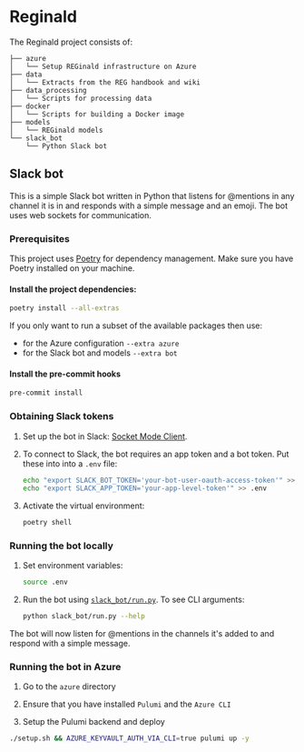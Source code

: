 # Reginald
The Reginald project consists of:

```
├── azure
│   └── Setup REGinald infrastructure on Azure
├── data
│   └── Extracts from the REG handbook and wiki
├── data_processing
│   └── Scripts for processing data
├── docker
│   └── Scripts for building a Docker image
├── models
│   └── REGinald models
└── slack_bot
    └── Python Slack bot
```

## Slack bot

This is a simple Slack bot written in Python that listens for @mentions in any channel it is in and responds with a simple message and an emoji.
The bot uses web sockets for communication.

### Prerequisites

This project uses [Poetry](https://python-poetry.org/) for dependency management.
Make sure you have Poetry installed on your machine.

#### Install the project dependencies:

```bash
poetry install --all-extras
```

If you only want to run a subset of the available packages then use:

- for the Azure configuration `--extra azure`
- for the Slack bot and models `--extra bot`

####  Install the pre-commit hooks

```bash
pre-commit install
```

### Obtaining Slack tokens

1. Set up the bot in Slack: [Socket Mode Client](https://slack.dev/python-slack-sdk/socket-mode/index.html).

1. To connect to Slack, the bot requires an app token and a bot token. Put these into into a `.env` file:

    ```bash
    echo "export SLACK_BOT_TOKEN='your-bot-user-oauth-access-token'" >> .env
    echo "export SLACK_APP_TOKEN='your-app-level-token'" >> .env
    ```

1. Activate the virtual environment:
    ```bash
    poetry shell
    ```

### Running the bot locally

1. Set environment variables:
    ```bash
    source .env
    ```

1. Run the bot using [`slack_bot/run.py`](https://github.com/alan-turing-institute/reginald/blob/main/slack_bot/run.py). To see CLI arguments:
    ```bash
    python slack_bot/run.py --help
    ```

The bot will now listen for @mentions in the channels it's added to and respond with a simple message.

### Running the bot in Azure

1. Go to the `azure` directory

1. Ensure that you have installed `Pulumi` and the `Azure CLI`

1. Setup the Pulumi backend and deploy

```bash
./setup.sh && AZURE_KEYVAULT_AUTH_VIA_CLI=true pulumi up -y
```
